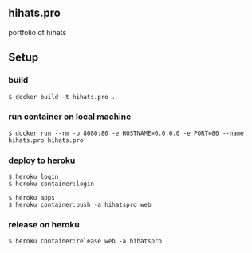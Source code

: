 ## hihats.pro
portfolio of hihats

## Setup
### build
```
$ docker build -t hihats.pro .
```

### run container on local machine
```
$ docker run --rm -p 8080:80 -e HOSTNAME=0.0.0.0 -e PORT=80 --name hihats.pro hihats.pro
```

### deploy to heroku
```
$ heroku login
$ heroku container:login

$ heroku apps
$ heroku container:push -a hihatspro web
```

### release on heroku
```
$ heroku container:release web -a hihatspro
```
